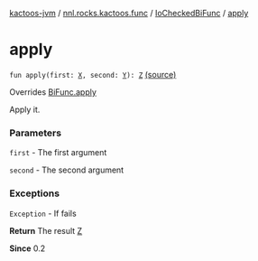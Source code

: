 [kactoos-jvm](../../index.md) / [nnl.rocks.kactoos.func](../index.md) / [IoCheckedBiFunc](index.md) / [apply](./apply.md)

# apply

`fun apply(first: `[`X`](index.md#X)`, second: `[`Y`](index.md#Y)`): `[`Z`](index.md#Z) [(source)](https://github.com/neonailol/kactoos/blob/master/kactoos-jvm/src/main/kotlin/nnl/rocks/kactoos/func/IoCheckedBiFunc.kt#L25)

Overrides [BiFunc.apply](../../nnl.rocks.kactoos/-bi-func/apply.md)

Apply it.

### Parameters

`first` - The first argument

`second` - The second argument

### Exceptions

`Exception` - If fails

**Return**
The result [Z](index.md#Z)

**Since**
0.2

